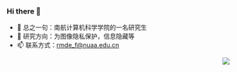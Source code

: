 ### Hi there 👋

- 🔭 总之一句：南航计算机科学学院的一名研究生
- 🌱 研究方向：为图像隐私保护，信息隐藏等
- 📫 联系方式：rmde_f@nuaa.edu.cn
<img align="right" src="https://github-readme-stats.vercel.app/api?username=RMDE&show_icons=true">
